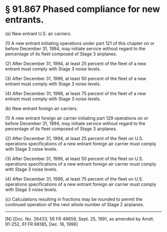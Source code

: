 # § 91.867   Phased compliance for new entrants.

(a) New entrant U.S. air carriers. 


(1) A new entrant initiating operations under part 121 of this chapter on or before December 31, 1994, may initiate service without regard to the percentage of its fleet composed of Stage 3 airplanes. 


(2) After December 31, 1994, at least 25 percent of the fleet of a new entrant must comply with Stage 3 noise levels. 


(3) After December 31, 1996, at least 50 percent of the fleet of a new entrant must comply with Stage 3 noise levels. 


(4) After December 31, 1998, at least 75 percent of the fleet of a new entrant must comply with Stage 3 noise levels. 


(b) New entrant foreign air carriers. 


(1) A new entrant foreign air carrier initiating part 129 operations on or before December 31, 1994, may initiate service without regard to the percentage of its fleet composed of Stage 3 airplanes. 


(2) After December 31, 1994, at least 25 percent of the fleet on U.S. operations specifications of a new entrant foreign air carrier must comply with Stage 3 noise levels. 


(3) After December 31, 1996, at least 50 percent of the fleet on U.S. operations specifications of a new entrant foreign air carrier must comply with Stage 3 noise levels. 


(4) After December 31, 1998, at least 75 percent of the fleet on U.S. operations specifications of a new entrant foreign air carrier must comply with Stage 3 noise levels. 


(c) Calculations resulting in fractions may be rounded to permit the continued operation of the next whole number of Stage 2 airplanes.



---

[N] [Doc. No. 26433, 56 FR 48659, Sept. 25, 1991, as amended by Amdt. 91-252, 61 FR 66185, Dec. 16, 1996]




